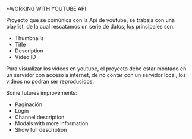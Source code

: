 *WORKING WITH YOUTUBE API

Proyecto que se comúnica con la Api de youtube, se trabaja con una playlist,
de la cual rescatamos un serie de datos; los principales son:  

- Thumbnails
- Title
- Description
- Video ID  

Para visualizar los videos en youtube, el proyecto debe estar montado en un servidor
con acceso a internet, de no contar con un servidor local, los videos no podran ser
reproducidos.  

Some futures improvements:
- Paginación
- Login
- Channel description
- Modals with more information
- Show full description
